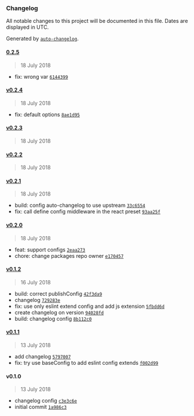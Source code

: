 ### Changelog

All notable changes to this project will be documented in this file. Dates are displayed in UTC.

Generated by [`auto-changelog`](https://github.com/CookPete/auto-changelog).

#### [0.2.5](https://github.com/pagerinc/neutrino-scripts/compare/v0.2.4...0.2.5)

> 18 July 2018

- fix: wrong var [`6144399`](https://github.com/pagerinc/neutrino-scripts/commit/614439922d1721279d31dee499b4cd782909bf3c)

#### [v0.2.4](https://github.com/pagerinc/neutrino-scripts/compare/v0.2.3...v0.2.4)

> 18 July 2018

- fix: default options [`8ae1d95`](https://github.com/pagerinc/neutrino-scripts/commit/8ae1d95c5ba9d738b34fa84c60fcce9545e22c94)

#### [v0.2.3](https://github.com/pagerinc/neutrino-scripts/compare/v0.2.2...v0.2.3)

> 18 July 2018

#### [v0.2.2](https://github.com/pagerinc/neutrino-scripts/compare/v0.2.1...v0.2.2)

> 18 July 2018

#### [v0.2.1](https://github.com/pagerinc/neutrino-scripts/compare/v0.2.0...v0.2.1)

> 18 July 2018

- build: config auto-changelog to use upstream [`33c6554`](https://github.com/pagerinc/neutrino-scripts/commit/33c6554993e274b1c1a75434276e67ab1bd1c481)
- fix: call define config middleware in the react preset [`93aa25f`](https://github.com/pagerinc/neutrino-scripts/commit/93aa25f28c4752c610b187c49e0dc275dd12e4d4)

#### [v0.2.0](https://github.com/pagerinc/neutrino-scripts/compare/v0.1.2...v0.2.0)

> 18 July 2018

- feat: support configs [`2eaa273`](https://github.com/pagerinc/neutrino-scripts/commit/2eaa273fec85133b73c699124d66bee51c9c927a)
- chore: change packages repo owner [`e170457`](https://github.com/pagerinc/neutrino-scripts/commit/e1704578fdc24f4152c90a64f6d3c004c06a4d87)

#### [v0.1.2](https://github.com/pagerinc/neutrino-scripts/compare/v0.1.1...v0.1.2)

> 16 July 2018

- build: correct publishConfig [`42f3da9`](https://github.com/pagerinc/neutrino-scripts/commit/42f3da9df728d632c223f237f26a367b653f7c85)
- changelog [`729283e`](https://github.com/pagerinc/neutrino-scripts/commit/729283e885744982fec283642a9dda9e84c34f3a)
- fix: use only eslint extend config and add js extension [`5fbdd6d`](https://github.com/pagerinc/neutrino-scripts/commit/5fbdd6d88b6d18ee8a12d459565eeb35d62b0d7a)
- create changelog on version [`94028fd`](https://github.com/pagerinc/neutrino-scripts/commit/94028fd746c8efb95fa0d5d31fd67a0f0516001b)
- build: changelog config [`8b112c0`](https://github.com/pagerinc/neutrino-scripts/commit/8b112c0a54835601fe119fddd25d0ff5bfa26213)

#### [v0.1.1](https://github.com/pagerinc/neutrino-scripts/compare/v0.1.0...v0.1.1)

> 13 July 2018

- add changelog [`5797007`](https://github.com/pagerinc/neutrino-scripts/commit/57970073b9128538af4b762f375ede0f019d6240)
- fix: try use baseConfig to add eslint config extends [`f002d99`](https://github.com/pagerinc/neutrino-scripts/commit/f002d9916a26caf1abb965bc7732d75245d10560)

#### v0.1.0

> 13 July 2018

- changelog config [`c3e3c6e`](https://github.com/pagerinc/neutrino-scripts/commit/c3e3c6e003dcf5794a31721c54f90498b610e5c0)
- initial commit [`1a986c3`](https://github.com/pagerinc/neutrino-scripts/commit/1a986c33f6162d3c3fe3dc0e96b985c0c95843cb)

